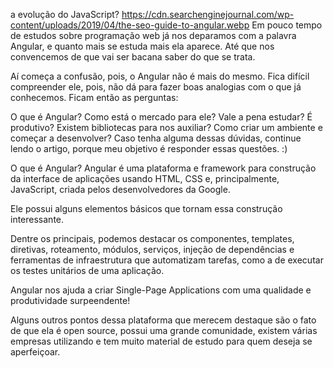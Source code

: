 ﻿a evolução do JavaScript?
https://cdn.searchenginejournal.com/wp-content/uploads/2019/04/the-seo-guide-to-angular.webp
Em pouco tempo de estudos sobre programação web já nos deparamos com a palavra Angular, e quanto mais se estuda mais ela aparece. Até que nos convencemos de que vai ser bacana saber do que se trata.

Aí começa a confusão, pois, o Angular não é mais do mesmo. Fica difícil compreender ele, pois, não dá para fazer boas analogias com o que já conhecemos. Ficam então as perguntas:

O que é Angular?
Como está o mercado para ele? Vale a pena estudar?
É produtivo? Existem bibliotecas para nos auxiliar?
Como criar um ambiente e começar a desenvolver?
Caso tenha alguma dessas dúvidas, continue lendo o artigo, porque meu objetivo é responder essas questões. :)


O que é Angular?
Angular é uma plataforma e framework para construção da interface de aplicações usando HTML, CSS e, principalmente, JavaScript, criada pelos desenvolvedores da Google.

Ele possui alguns elementos básicos que tornam essa construção interessante.

Dentre os principais, podemos destacar os componentes, templates, diretivas, roteamento, módulos, serviços, injeção de dependências e ferramentas de infraestrutura que automatizam tarefas, como a de executar os testes unitários de uma aplicação.

Angular nos ajuda a criar Single-Page Applications com uma qualidade e produtividade surpeendente!

Alguns outros pontos dessa plataforma que merecem destaque são o fato de que ela é open source, possui uma grande comunidade, existem várias empresas utilizando e tem muito material de estudo para quem deseja se aperfeiçoar.